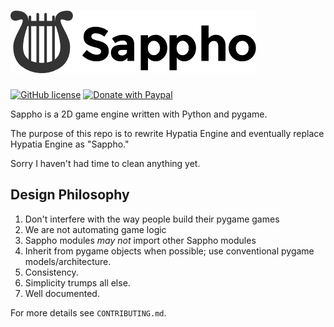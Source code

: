# ![Sappho Logo (A Lyre)](sappho-logo.png)

[![GitHub license](https://img.shields.io/github/license/lillian-lemmer/sappho.svg?style=flat-square)](https://raw.githubusercontent.com/lillian-lemmer/sappho/master/LICENSE)
[![Donate with Paypal](https://img.shields.io/badge/paypal-donate-ff69b4.svg?style=flat-square)](https://www.paypal.com/cgi-bin/webscr?cmd=_s-xclick&hosted_button_id=ZU5EVKVY2DX2S)

Sappho is a 2D game engine written with Python and pygame.

The purpose of this repo is to rewrite Hypatia Engine
and eventually replace Hypatia Engine as "Sappho."

Sorry I haven't had time to clean anything yet.

## Design Philosophy

  1. Don't interfere with the way people build their pygame games
  2. We are not automating game logic
  3. Sappho modules _may not_ import other Sappho modules
  4. Inherit from pygame objects when possible; use conventional
     pygame models/architecture.
  5. Consistency.
  6. Simplicity trumps all else.
  7. Well documented.

For more details see `CONTRIBUTING.md`.
